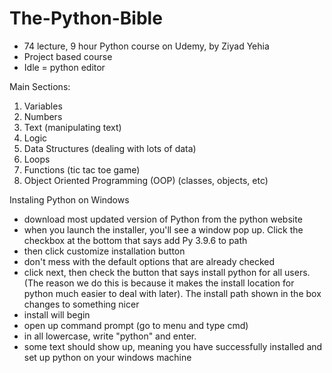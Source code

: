 # The-Python-Bible

- 74 lecture, 9 hour Python course on Udemy, by Ziyad Yehia
- Project based course
- Idle = python editor

Main Sections: 
1. Variables
2. Numbers
3. Text (manipulating text)
4. Logic 
5. Data Structures (dealing with lots of data)
6. Loops 
7. Functions (tic tac toe game)
8. Object Oriented Programming (OOP) (classes, objects, etc)

Instaling Python on Windows
- download most updated version of Python from the python website
- when you launch the installer, you'll see a window pop up. Click the checkbox at the bottom that says add Py 3.9.6 to path
- then click customize installation button
- don't mess with the default options that are already checked
- click next, then check the button that says install python for all users. (The reason we do this is because it makes the install location for python much easier to deal with later). The install path shown in the box changes to something nicer
- install will begin
- open up command prompt (go to menu and type cmd)
- in all lowercase, write "python" and enter. 
- some text should show up, meaning you have successfully installed and set up python on your windows machine 